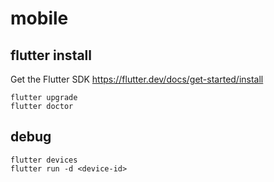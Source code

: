 # mobile

## flutter install

Get the Flutter SDK
https://flutter.dev/docs/get-started/install

```
flutter upgrade
flutter doctor
```

## debug

```
flutter devices
flutter run -d <device-id>
```